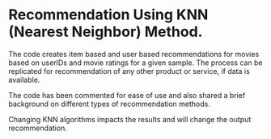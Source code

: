 # Recommendation Using KNN (Nearest Neighbor) Method.

The code creates item based and user based recommendations for movies based on userIDs and movie ratings for a given sample. 
The process can be replicated for recommendation of any other product or service, if data is available.

The code has been commented for ease of use and also shared a brief background on different types of recommendation methods.

Changing KNN algorithms impacts the results and will change the output recommendation.

